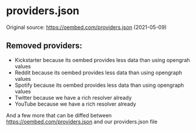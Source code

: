# providers.json

Original source: https://oembed.com/providers.json (2021-05-09)

## Removed providers:

- Kickstarter because its oembed provides less data than using opengrah values
- Reddit because its oembed provides less data than using opengraph values
- Spotify because its oembed provides less data than using opengraph values
- Twitter because we have a rich resolver already
- YouTube because we have a rich resolver already

And a few more that can be diffed between https://oembed.com/providers.json and our providers.json file
